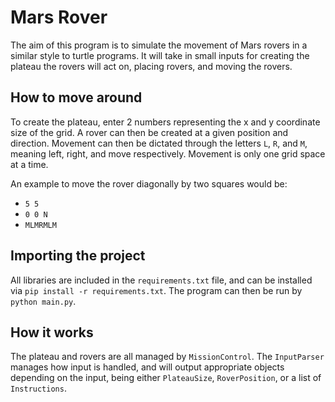 # Mars Rover

The aim of this program is to simulate the movement of Mars rovers in a similar style to turtle programs. It will take in small inputs for creating the plateau the rovers will act on, placing rovers, and moving the rovers.

## How to move around

To create the plateau, enter 2 numbers representing the x and y coordinate size of the grid. A rover can then be created at a given position and direction. Movement can then be dictated through the letters `L`, `R`, and `M`, meaning left, right, and move respectively. Movement is only one grid space at a time.

An example to move the rover diagonally by two squares would be:
- `5 5`
- `0 0 N`
- `MLMRMLM`

## Importing the project

All libraries are included in the `requirements.txt` file, and can be installed via `pip install -r requirements.txt`. The program can then be run by `python main.py`.

## How it works

The plateau and rovers are all managed by `MissionControl`. The `InputParser` manages how input is handled, and will output appropriate objects depending on the input, being either `PlateauSize`, `RoverPosition`, or a list of `Instructions`.